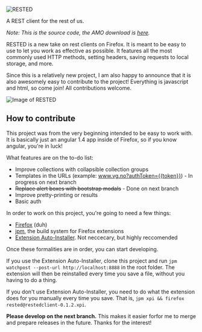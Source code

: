 ![RESTED](https://github.com/esphen/RESTED/raw/master/images/rested-logo-full.png)

A REST client for the rest of us.

_Note: This is the source code, the AMO download is [here](https://addons.mozilla.org/en-US/firefox/addon/rested/?src=search)._

RESTED is a new take on rest clients on Firefox.
It is meant to be easy to use to let you work as effective as possible.
It features all the most commonly used HTTP methods, setting headers,
saving requests to local storage, and more.

Since this is a relatively new project, I am also happy to announce that
it is also awesomely easy to contribute to the project! Everything is
javascript and html, so come join! All contributions welcome.

![Image of RESTED](https://github.com/esphen/RESTED/raw/master/images/rested-app.png)

## How to contribute
This project was from the very beginning intended to be easy to work with.
It is basically just an angular 1.4 app inside of Firefox, so if you know angular, you're in luck!

What features are on the to-do list:
 - Improve collections with collapsible collection groups
 - Templates in the URLs (example: www.vg.no?authToken={{token}}) - In progress on next branch
 - ~~Replace alert boxes with bootstrap modals~~ - Done on next branch
 - Improve pretty-printing or results
 - Basic auth

In order to work on this project, you're going to need a few things:
 - [Firefox](http://funny-pictures-blog.com/wp-content/uploads/funny-pictures/Hurr-durr.jpg) (duh)
 - [jpm](https://developer.mozilla.org/en-US/Add-ons/SDK/Tutorials/Getting_Started_%28jpm%29), the build system for Firefox extensions
 - [Extension Auto-Installer](https://palant.de/2012/01/13/extension-auto-installer). Not neccecary, but highly reccomended

Once these formalities are in order, you can start developing.

If you use the Extension Auto-Installer, clone this project and run `jpm watchpost --post-url http://localhost:8888` in the root folder.
The extension will then be reinstalled every time you save a file, without you having to do a thing.

If you don't use Extension Auto-Installer, you need to do what the extension does for you manually every time you save.
That is, `jpm xpi && firefox rested@restedclient-0.1.2.xpi`.

**Please develop on the next branch.**
This makes it easier forfor me to merge and prepare releases in the future.
Thanks for the interest!
